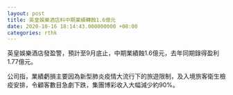```yaml
---
layout: post
title: 英皇娛樂酒店料中期業績轉蝕1.6億元
date: 2020-10-16 18:14:43.000000000 +08:00
categories: rthk
---
```


英皇娛樂酒店發盈警，預計至9月底止，中期業績蝕1.6億元，去年同期錄得盈利1.77億元。

公司指，業績虧損主要因為新型肺炎疫情大流行下的旅遊限制，及入境旅客衛生檢疫安排，令顧客數目急劇下跌，集團博彩收入大幅減少約90%。
